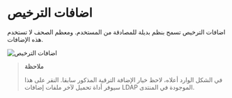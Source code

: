 # اضافات الترخيص

اضافات الترخيص تسمح بنظم بديلة للمصادقة من المستخدم. ومعظم الصحف لا تستخدم هذه الإضافات.

![اضافات الترخيص](images/chapter5/plugin_authorization.png)



> **ملاحظة**
> 
> في الشكل الوارد أعلاه، لاحظ خيار الإضافة الترقية المذكور سابقا. النقر على هذا سيوفر أداة تحميل لآخر ملفات إضافات LDAP الموجودة في المنتدى.